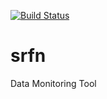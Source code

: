 [![Build Status](https://travis-ci.org/errows/srfn.png?branch=master)](https://travis-ci.org/errows/srfn)

srfn
====

Data Monitoring Tool
